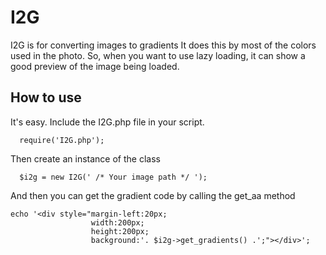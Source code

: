 # I2G
I2G is for converting images to gradients It does this by most of the colors used in the photo. So, when you want to use lazy loading, it can show a good preview of the image being loaded.


## How to use
It's easy. Include the I2G.php file in your script.

<pre><code>  require('I2G.php');
</code></pre>

Then create an instance of the class

<pre><code>  $i2g = new I2G(' /* Your image path */ ');
</code></pre>

And then you can get the gradient code by calling the get_aa method

<pre><code>echo '&lt;div style="margin-left:20px;
                  width:200px;
                  height:200px;
                  background:'. $i2g->get_gradients() .';">&lt;/div>';
</code></pre>
